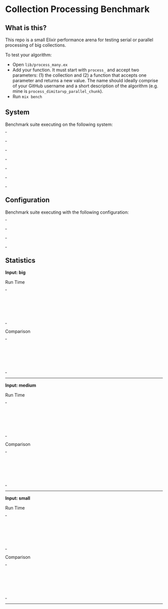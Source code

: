
# Collection Processing Benchmark

## What is this?

This repo is a small Elixir performance arena for testing serial or parallel
processing of big collections.

To test your algorithm:

- Open `lib/process_many.ex`
- Add your function. It must start with `process_` and accept two
  parameters: (1) the collection and (2) a function that accepts one
  parameter and returns a new value. The name should ideally comprise of
  your GitHub username and a short description of the algorithm (e.g. mine
  is `process_dimitarvp_parallel_chunk`).
- Run `mix bench`


## System

Benchmark suite executing on the following system:

<table style="width: 1%">
  <tr>
    <th style="width: 1%; white-space: nowrap">Operating System</th>
    <td>macOS</td>
  </tr><tr>
    <th style="white-space: nowrap">CPU Information</th>
    <td style="white-space: nowrap">Intel(R) Core(TM) i7-4770HQ CPU @ 2.20GHz</td>
  </tr><tr>
    <th style="white-space: nowrap">Number of Available Cores</th>
    <td style="white-space: nowrap">8</td>
  </tr><tr>
    <th style="white-space: nowrap">Available Memory</th>
    <td style="white-space: nowrap">16 GB</td>
  </tr><tr>
    <th style="white-space: nowrap">Elixir Version</th>
    <td style="white-space: nowrap">1.12.1</td>
  </tr><tr>
    <th style="white-space: nowrap">Erlang Version</th>
    <td style="white-space: nowrap">23.3.4.4</td>
  </tr>
</table>

## Configuration

Benchmark suite executing with the following configuration:

<table style="width: 1%">
  <tr>
    <th style="width: 1%">:time</th>
    <td style="white-space: nowrap">1 s</td>
  </tr><tr>
    <th>:parallel</th>
    <td style="white-space: nowrap">1</td>
  </tr><tr>
    <th>:warmup</th>
    <td style="white-space: nowrap">2 s</td>
  </tr>
</table>

## Statistics




__Input: big__

Run Time

<table style="width: 1%">
  <tr>
    <th>Name</th>
    <th style="text-align: right">IPS</th>
    <th style="text-align: right">Average</th>
    <th style="text-align: right">Devitation</th>
    <th style="text-align: right">Median</th>
    <th style="text-align: right">99th&nbsp;%</th>
  </tr>

  <tr>
    <td style="white-space: nowrap">dominik_serial_0</td>
    <td style="white-space: nowrap; text-align: right">101.00</td>
    <td style="white-space: nowrap; text-align: right">9.90 ms</td>
    <td style="white-space: nowrap; text-align: right">±5.02%</td>
    <td style="white-space: nowrap; text-align: right">10.05 ms</td>
    <td style="white-space: nowrap; text-align: right">12.61 ms</td>
  </tr>

  <tr>
    <td style="white-space: nowrap">dimitarvp_parallel_chunk</td>
    <td style="white-space: nowrap; text-align: right">34.64</td>
    <td style="white-space: nowrap; text-align: right">28.87 ms</td>
    <td style="white-space: nowrap; text-align: right">±2.85%</td>
    <td style="white-space: nowrap; text-align: right">28.95 ms</td>
    <td style="white-space: nowrap; text-align: right">30.04 ms</td>
  </tr>

  <tr>
    <td style="white-space: nowrap">dominik_parallel_0</td>
    <td style="white-space: nowrap; text-align: right">1.36</td>
    <td style="white-space: nowrap; text-align: right">735.78 ms</td>
    <td style="white-space: nowrap; text-align: right">±8.15%</td>
    <td style="white-space: nowrap; text-align: right">735.78 ms</td>
    <td style="white-space: nowrap; text-align: right">778.16 ms</td>
  </tr>

</table>


Comparison

<table style="width: 1%">
  <tr>
    <th>Name</th>
    <th style="text-align: right">IPS</th>
    <th style="text-align: right">Slower</th>
  <tr>
    <td style="white-space: nowrap">dominik_serial_0</td>
    <td style="white-space: nowrap;text-align: right">101.00</td>
    <td>&nbsp;</td>
  </tr>

  <tr>
    <td style="white-space: nowrap">dimitarvp_parallel_chunk</td>
    <td style="white-space: nowrap; text-align: right">34.64</td>
    <td style="white-space: nowrap; text-align: right">2.92x</td>
  </tr>

  <tr>
    <td style="white-space: nowrap">dominik_parallel_0</td>
    <td style="white-space: nowrap; text-align: right">1.36</td>
    <td style="white-space: nowrap; text-align: right">74.31x</td>
  </tr>

</table>



<hr/>


__Input: medium__

Run Time

<table style="width: 1%">
  <tr>
    <th>Name</th>
    <th style="text-align: right">IPS</th>
    <th style="text-align: right">Average</th>
    <th style="text-align: right">Devitation</th>
    <th style="text-align: right">Median</th>
    <th style="text-align: right">99th&nbsp;%</th>
  </tr>

  <tr>
    <td style="white-space: nowrap">dominik_serial_0</td>
    <td style="white-space: nowrap; text-align: right">1027.15</td>
    <td style="white-space: nowrap; text-align: right">0.97 ms</td>
    <td style="white-space: nowrap; text-align: right">±6.95%</td>
    <td style="white-space: nowrap; text-align: right">0.96 ms</td>
    <td style="white-space: nowrap; text-align: right">1.22 ms</td>
  </tr>

  <tr>
    <td style="white-space: nowrap">dimitarvp_parallel_chunk</td>
    <td style="white-space: nowrap; text-align: right">321.60</td>
    <td style="white-space: nowrap; text-align: right">3.11 ms</td>
    <td style="white-space: nowrap; text-align: right">±8.66%</td>
    <td style="white-space: nowrap; text-align: right">3.10 ms</td>
    <td style="white-space: nowrap; text-align: right">3.84 ms</td>
  </tr>

  <tr>
    <td style="white-space: nowrap">dominik_parallel_0</td>
    <td style="white-space: nowrap; text-align: right">15.05</td>
    <td style="white-space: nowrap; text-align: right">66.43 ms</td>
    <td style="white-space: nowrap; text-align: right">±4.06%</td>
    <td style="white-space: nowrap; text-align: right">66.74 ms</td>
    <td style="white-space: nowrap; text-align: right">72.42 ms</td>
  </tr>

</table>


Comparison

<table style="width: 1%">
  <tr>
    <th>Name</th>
    <th style="text-align: right">IPS</th>
    <th style="text-align: right">Slower</th>
  <tr>
    <td style="white-space: nowrap">dominik_serial_0</td>
    <td style="white-space: nowrap;text-align: right">1027.15</td>
    <td>&nbsp;</td>
  </tr>

  <tr>
    <td style="white-space: nowrap">dimitarvp_parallel_chunk</td>
    <td style="white-space: nowrap; text-align: right">321.60</td>
    <td style="white-space: nowrap; text-align: right">3.19x</td>
  </tr>

  <tr>
    <td style="white-space: nowrap">dominik_parallel_0</td>
    <td style="white-space: nowrap; text-align: right">15.05</td>
    <td style="white-space: nowrap; text-align: right">68.23x</td>
  </tr>

</table>



<hr/>


__Input: small__

Run Time

<table style="width: 1%">
  <tr>
    <th>Name</th>
    <th style="text-align: right">IPS</th>
    <th style="text-align: right">Average</th>
    <th style="text-align: right">Devitation</th>
    <th style="text-align: right">Median</th>
    <th style="text-align: right">99th&nbsp;%</th>
  </tr>

  <tr>
    <td style="white-space: nowrap">dominik_serial_0</td>
    <td style="white-space: nowrap; text-align: right">105.35 K</td>
    <td style="white-space: nowrap; text-align: right">9.49 μs</td>
    <td style="white-space: nowrap; text-align: right">±25.04%</td>
    <td style="white-space: nowrap; text-align: right">8.90 μs</td>
    <td style="white-space: nowrap; text-align: right">16.90 μs</td>
  </tr>

  <tr>
    <td style="white-space: nowrap">dimitarvp_parallel_chunk</td>
    <td style="white-space: nowrap; text-align: right">17.32 K</td>
    <td style="white-space: nowrap; text-align: right">57.73 μs</td>
    <td style="white-space: nowrap; text-align: right">±19.79%</td>
    <td style="white-space: nowrap; text-align: right">53.90 μs</td>
    <td style="white-space: nowrap; text-align: right">106.90 μs</td>
  </tr>

  <tr>
    <td style="white-space: nowrap">dominik_parallel_0</td>
    <td style="white-space: nowrap; text-align: right">1.70 K</td>
    <td style="white-space: nowrap; text-align: right">587.24 μs</td>
    <td style="white-space: nowrap; text-align: right">±12.59%</td>
    <td style="white-space: nowrap; text-align: right">578.40 μs</td>
    <td style="white-space: nowrap; text-align: right">792.18 μs</td>
  </tr>

</table>


Comparison

<table style="width: 1%">
  <tr>
    <th>Name</th>
    <th style="text-align: right">IPS</th>
    <th style="text-align: right">Slower</th>
  <tr>
    <td style="white-space: nowrap">dominik_serial_0</td>
    <td style="white-space: nowrap;text-align: right">105.35 K</td>
    <td>&nbsp;</td>
  </tr>

  <tr>
    <td style="white-space: nowrap">dimitarvp_parallel_chunk</td>
    <td style="white-space: nowrap; text-align: right">17.32 K</td>
    <td style="white-space: nowrap; text-align: right">6.08x</td>
  </tr>

  <tr>
    <td style="white-space: nowrap">dominik_parallel_0</td>
    <td style="white-space: nowrap; text-align: right">1.70 K</td>
    <td style="white-space: nowrap; text-align: right">61.86x</td>
  </tr>

</table>



<hr/>

